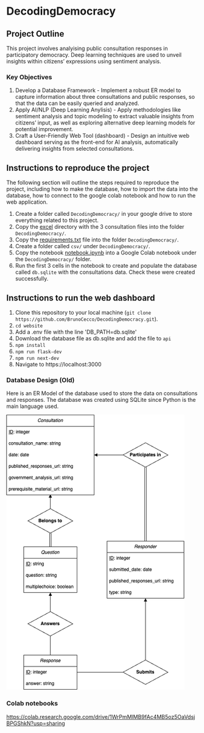 # DecodingDemocracy

## Project Outline

This project involves analyising public consultation responses in participatory democracy. Deep learning techniques are used to unveil insights within citizens’ expressions using sentiment analysis.

### Key Objectives

1. Develop a Database Framework - Implement a robust ER model to capture information about three consultations and public responses, so that the data can be easily queried and analyzed.
2. Apply AI/NLP (Deep Learning Anylisis) - Apply methodologies like sentiment analysis and topic modeling to extract valuable insights from citizens’ input, as well as exploring alternative deep learning models for potential improvement.
3. Craft a User-Friendly Web Tool (dashboard) - Design an intuitive web dashboard serving as the front-end for AI analysis, automatically delivering insights from selected consultations.

## Instructions to reproduce the project

The following section will outline the steps required to reproduce the project, including how to make the database, how to import the data into the database, how to connect to the google colab notebook and how to run the web application.

1. Create a folder called `DecodingDemocracy/` in your google drive to store everything related to this project.
2. Copy the [excel](./excel) directory with the 3 consultation files into the folder `DecodingDemocracy/`.
3. Copy the [requirements.txt](./requirements.txt) file into the folder `DecodingDemocracy/`.
4. Create a folder called `csv/` under `DecodingDemocracy/`.
5. Copy the notebook [notebook.ipynb](./notebook.ipynb) into a Google Colab notebook under the `DecodingDemocracy/` folder.
6. Run the first 3 cells in the notebook to create and populate the database called `db.sqlite` with the consultations data. Check these were created successfully.

## Instructions to run the web dashboard

1. Clone this repository to your local machine (`git clone https://github.com/BrunoCecco/DecodingDemocracy.git`).
2. `cd website`
3. Add a .env file with the line 'DB_PATH=db.sqlite'
4. Download the database file as db.sqlite and add the file to `api`
5. `npm install`
6. `npm run flask-dev`
7. `npm run next-dev`
8. Navigate to https://localhost:3000

### Database Design (Old)

Here is an ER Model of the database used to store the data on consultations and responses. The database was created using SQLite since Python is the main language used.

![ER Model](./ERModel.png)

### Colab notebooks

https://colab.research.google.com/drive/1WrPmMlMB9fAc4MB5oz5OaVdsjBPGShkN?usp=sharing
